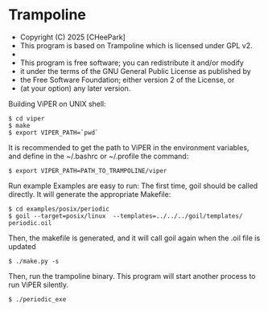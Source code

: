 # Trampoline


 * Copyright (C) 2025 [CHeePark]
 * This program is based on Trampoline which is licensed under GPL v2.
 *
 * This program is free software; you can redistribute it and/or modify
 * it under the terms of the GNU General Public License as published by
 * the Free Software Foundation; either version 2 of the License, or
 * (at your option) any later version.
 

Building ViPER
on UNIX shell:
```
$ cd viper
$ make
$ export VIPER_PATH=`pwd`
```
It is recommended to get the path to ViPER in the environment variables, and define in the ~/.bashrc or ~/.profile the command:

```
$ export VIPER_PATH=PATH_TO_TRAMPOLINE/viper
```

Run example
Examples are easy to run: The first time, goil should be called directly. It will generate the appropriate Makefile:
```
$ cd examples/posix/periodic
$ goil --target=posix/linux  --templates=../../../goil/templates/ periodic.oil
```
Then, the makefile is generated, and it will call goil again when the .oil file is updated
```
$ ./make.py -s
```
Then, run the trampoline binary. This program will start another process to run ViPER silently.
```
$ ./periodic_exe
```
